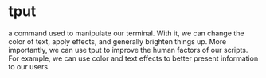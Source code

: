# tput
a command used to manipulate our terminal. With it, we can change the color of text, apply effects, and generally brighten things up. More importantly, we can use tput to improve the human factors of our scripts. For example, we can use color and text effects to better present information to our users.
